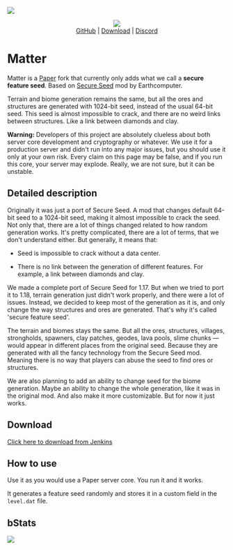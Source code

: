 [![](http://img.shields.io/discord/833693644501286993?label=Discord&style=flat&logo=discord)](https://discord.gg/uueEqzwCJJ)

<div align="center">
  <img src="https://i.imgur.com/KFkMZ9D.png"> 
  <div>
    <a href="https://github.com/plasmoapp/matter/">GitHub</a>
    <span> | </span>
    <a href="https://matter.plo.su/job/Matter-1.18/">Download</a>
    <span> | </span>
    <a href="https://discord.com/invite/uueEqzwCJJ">Discord</a>
  </div>
</div>

# Matter

Matter is a [Paper]() fork that currently only adds what we call a **secure feature seed**. Based on [Secure Seed](https://github.com/Earthcomputer/SecureSeed) mod by Earthcomputer.  

Terrain and biome generation remains the same, but all the ores and structures are generated with 1024-bit seed, instead of the usual 64-bit seed. This seed is almost impossible to crack, and there are no weird links between structures. Like a link between diamonds and clay. 

**Warning:** Developers of this project are absolutely clueless about both server core development and cryptography or whatever. We use it for a production server and didn't run into any major issues, but you should use it only at your own risk. Every claim on this page may be false, and if you run this core, your server may explode. Really, we are not sure, but it can be unstable. 

## Detailed description

Originally it was just a port of Secure Seed. A mod that changes default 64-bit seed to a 1024-bit seed, making it almost impossible to crack the seed. Not only that, there are a lot of things changed related to how random generation works. It's pretty complicated, there are a lot of terms, that we don't understand either. But generally, it means that:

- Seed is impossible to crack without a data center.

- There is no link between the generation of different features. For example, a link between diamonds and clay. 

We made a complete port of Secure Seed for 1.17. But when we tried to port it to 1.18, terrain generation just didn't work properly, and there were a lot of issues. Instead, we decided to keep most of the generation as it is, and only change the way structures and ores are generated. That's why it's called 'secure feature seed'. 

The terrain and biomes stays the same. But all the ores, structures, villages, strongholds, spawners, clay patches, geodes, lava pools, slime chunks — would appear in different places from the original seed. Because they are generated with all the fancy technology from the Secure Seed mod. Meaning there is no way that players can abuse the seed to find ores or structures. 

We are also planning to add an ability to change seed for the biome generation. Maybe an ability to change the whole generation, like it was in the original mod. And also make it more customizable. But for now it just works. 

## Download

[Click here to download from Jenkins](https://matter.plo.su/job/Matter-1.18/)

## How to use

Use it as you would use a Paper server core. You run it and it works. 

It generates a feature seed randomly and stores it in a custom field in the `level.dat` file.

## bStats

[![](https://bstats.org/signatures/server-implementation/matter.svg)](https://bstats.org/plugin/server-implementation/Matter/13530)
